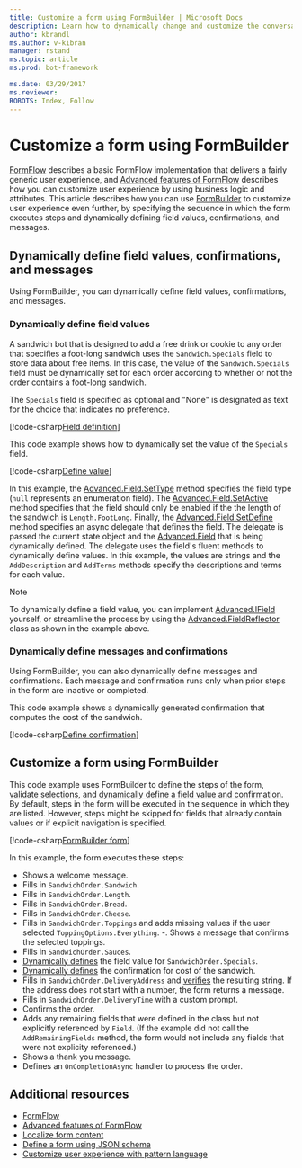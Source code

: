 ```yaml
---
title: Customize a form using FormBuilder | Microsoft Docs
description: Learn how to dynamically change and customize the conversation flow and contents using FormBuilder for the Bot Builder SDK for .NET.
author: kbrandl
ms.author: v-kibran
manager: rstand
ms.topic: article
ms.prod: bot-framework

ms.date: 03/29/2017
ms.reviewer:
ROBOTS: Index, Follow
---
```


# Customize a form using FormBuilder

[FormFlow](~/dotnet/formflow.md) describes a basic FormFlow implementation that 
delivers a fairly generic user experience, and [Advanced features of FormFlow](~/dotnet/formflow-advanced.md) describes how you can 
customize user experience by using business logic and attributes. 
This article describes how you can use 
[FormBuilder][formBuilder] to customize user experience even further, by 
specifying the sequence in which the form executes steps 
and dynamically defining field values, confirmations, and messages. 

## Dynamically define field values, confirmations, and messages

Using FormBuilder, you can dynamically define field values, confirmations, and messages.

### Dynamically define field values 

A sandwich bot that is designed to add a free drink or cookie to any order that specifies a foot-long sandwich 
uses the `Sandwich.Specials` field to store data about free items. 
In this case, the value of the `Sandwich.Specials` field must be dynamically set 
for each order according to whether or not the order contains a foot-long sandwich. 

The `Specials` field is specified as optional and "None" is designated as text for the choice that indicates no preference.

[!code-csharp[Field definition](~/includes/code/dotnet-formflow-formbuilder.cs#fieldDefinition)]

This code example shows how to dynamically set the value of the `Specials` field. 

[!code-csharp[Define value](~/includes/code/dotnet-formflow-formbuilder.cs#defineValue)]

In this example, the [Advanced.Field.SetType][setType] method specifies 
the field type (`null` represents an enumeration field). 
The [Advanced.Field.SetActive][setActive] method specifies that the field 
should only be enabled if the the length of the sandwich is `Length.FootLong`. 
Finally, the [Advanced.Field.SetDefine][setDefine] method specifies an async 
delegate that defines the field. 
The delegate is passed the current state object and the [Advanced.Field][field] that is being dynamically defined. 
The delegate uses the field's fluent methods to dynamically define values. 
In this example, the values are strings and the `AddDescription` and `AddTerms` methods specify the descriptions and terms for each value.

> [!NOTE]
> To dynamically define a field value, you can implement 
> [Advanced.IField][iField] yourself, 
> or streamline the process by using the [Advanced.FieldReflector][FieldReflector] class as shown in the example above. 

### Dynamically define messages and confirmations

Using FormBuilder, you can also dynamically define messages and confirmations. 
Each message and confirmation runs only when prior steps in the form are inactive or completed. 

This code example shows a dynamically generated confirmation that computes the cost of the sandwich. 

[!code-csharp[Define confirmation](~/includes/code/dotnet-formflow-formbuilder.cs#defineConfirmation)]

## Customize a form using FormBuilder

This code example uses FormBuilder to define the steps of the form, 
[validate selections](~/dotnet/formflow-advanced.md), 
and [dynamically define a field value and confirmation](#dynamically-define). 
By default, steps in the form will be executed in the sequence in which they are listed. 
However, steps might be skipped for fields that already contain values or if explicit navigation is specified. 

[!code-csharp[FormBuilder form](~/includes/code/dotnet-formflow-formbuilder.cs#formBuilderForm)]

In this example, the form executes these steps:

- Shows a welcome message. 
- Fills in `SandwichOrder.Sandwich`. 
- Fills in `SandwichOrder.Length`. 
- Fills in `SandwichOrder.Bread`. 
- Fills in `SandwichOrder.Cheese`. 
- Fills in `SandwichOrder.Toppings` and adds missing values if the user selected `ToppingOptions.Everything`. 
-. Shows a message that confirms the selected toppings. 
- Fills in `SandwichOrder.Sauces`. 
- [Dynamically defines](#define-value) the field value for `SandwichOrder.Specials`. 
- [Dynamically defines](#define-message) the confirmation for cost of the sandwich. 
- Fills in `SandwichOrder.DeliveryAddress` and [verifies](~/dotnet/formflow-advanced.md) the resulting string. If the address does not start with a number, the form returns a message. 
- Fills in `SandwichOrder.DeliveryTime` with a custom prompt. 
- Confirms the order. 
- Adds any remaining fields that were defined in the class but not explicitly referenced by `Field`. (If the example did not call the `AddRemainingFields` method, the form would not include any fields that were not explicity referenced.) 
- Shows a thank you message. 
- Defines an `OnCompletionAsync` handler to process the order. 

## Additional resources

- [FormFlow](~/dotnet/formflow.md)
- [Advanced features of FormFlow](~/dotnet/formflow-advanced.md)
- [Localize form content](~/dotnet/formflow-localize.md)
- [Define a form using JSON schema](~/dotnet/formflow-json-schema.md)
- [Customize user experience with pattern language](~/dotnet/formflow-pattern-language.md)


[formBuilder]: https://docs.botframework.com/en-us/csharp/builder/sdkreference/de/d9d/class_microsoft_1_1_bot_1_1_builder_1_1_form_flow_1_1_form_builder.html

[setType]: https://docs.botframework.com/en-us/csharp/builder/sdkreference/d2/d1b/class_microsoft_1_1_bot_1_1_builder_1_1_form_flow_1_1_advanced_1_1_field.html#a84d27b92be458b51a367c732e19a1fc2

[setActive]: https://docs.botframework.com/en-us/csharp/builder/sdkreference/d2/d1b/class_microsoft_1_1_bot_1_1_builder_1_1_form_flow_1_1_advanced_1_1_field.html#a048ce0f4bd1841ad37f3ed5f6e2df933

[setDefine]: https://docs.botframework.com/en-us/csharp/builder/sdkreference/d2/d1b/class_microsoft_1_1_bot_1_1_builder_1_1_form_flow_1_1_advanced_1_1_field.html#a28233c49a6abf58c2397bd397151278a

[field]: https://docs.botframework.com/en-us/csharp/builder/sdkreference/d2/d1b/class_microsoft_1_1_bot_1_1_builder_1_1_form_flow_1_1_advanced_1_1_field.html

[iField]: https://docs.botframework.com/en-us/csharp/builder/sdkreference/d5/d09/interface_microsoft_1_1_bot_1_1_builder_1_1_form_flow_1_1_advanced_1_1_i_field.html

[FieldReflector]: https://docs.botframework.com/en-us/csharp/builder/sdkreference/d0/db3/class_microsoft_1_1_bot_1_1_builder_1_1_form_flow_1_1_advanced_1_1_field_reflector.html
